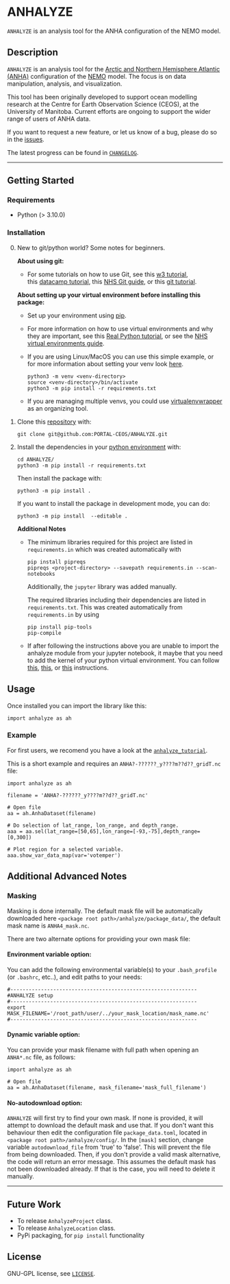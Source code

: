 # ANHALYZE

`ANHALYZE` is an analysis tool for the ANHA configuration of the NEMO model.

## Description

`ANHALYZE` is an analysis tool for the 
[Arctic and Northern Hemisphere Atlantic (ANHA)](https://canadian-nemo-ocean-modelling-forum-commuity-of-practice.readthedocs.io/en/latest/Institutions/UofA/Configurations/ANHA4/index.html) 
configuration of the [NEMO](https://www.nemo-ocean.eu/) model. The focus is on data manipulation, analysis, and visualization. 

This tool has been originally developed to support ocean modelling research at the 
Centre for Earth Observation Science (CEOS), at the University of Manitoba. 
Current efforts are ongoing to support the wider range of users of ANHA data.  

If you want to request a new feature, or let us know of a bug, please do so in the [issues](https://github.com/PORTAL-CEOS/ANHALYZE/issues).

The latest progress can be found in [`CHANGELOG`](https://github.com/PORTAL-CEOS/ANHALYZE/blob/main/CHANGELOG.md).

-----
## Getting Started

### Requirements

* Python (> 3.10.0)


### Installation

0. New to git/python world? Some notes for beginners.

    **About using git:**

    - For some tutorials on how to use Git, see 
    this [w3 tutorial](https://www.w3schools.com/git/default.asp?remote=github),    
    this [datacamp tutorial](https://www.datacamp.com/blog/how-to-learn-git),
    this [NHS Git guide](https://nhsdigital.github.io/rap-community-of-practice/training_resources/git/using-git-collaboratively/),
    or this [git tutorial](https://git-scm.com/docs/gittutorial).

    **About setting up your virtual environment before installing this package:**

    - Set up your environment using [pip](https://pypi.org/project/pip/).
    
    - For more information on how to use virtual environments and why they are important, 
    see this [Real Python tutorial](https://realpython.com/python-virtual-environments-a-primer/), or 
    see the [NHS virtual environments guide](https://nhsdigital.github.io/rap-community-of-practice/training_resources/python/virtual-environments/why-use-virtual-environments/).

    - If you are using Linux/MacOS you can use this simple example, 
    or for more information about setting your venv look [here](https://nhsdigital.github.io/rap-community-of-practice/training_resources/python/virtual-environments/venv/).

       ```
       python3 -m venv <venv-directory>
       source <venv-directory>/bin/activate
       python3 -m pip install -r requirements.txt 
       ```
   
    - If you are managing multiple venvs, you could use 
    [virtualenvwrapper](https://virtualenvwrapper.readthedocs.io/en/latest/) as an organizing tool.



1. Clone this [repository](https://github.com/PORTAL-CEOS/ANHALYZE) with: 

    ```
    git clone git@github.com:PORTAL-CEOS/ANHALYZE.git
    ```

2. Install the dependencies in your [python environment](https://docs.python.org/3/library/venv.html) with:
    ```
    cd ANHALYZE/
    python3 -m pip install -r requirements.txt
    ```
   
    Then install the package with:
    ```
    python3 -m pip install .
    ```
    
    If you want to install the package in development mode, you can do:
    ```
    python3 -m pip install  --editable .
    ```

    **Additional Notes**

    - The minimum libraries required for this project are listed in `requirements.in` which was created
    automatically with
       ```
       pip install pipreqs
       pipreqs <project-directory> --savepath requirements.in --scan-notebooks    
       ```   
       Additionally, the `jupyter` library was added manually. 
   
       The required libraries including their dependencies are listed in `requirements.txt`.
       This was created automatically from `requirements.in` by using
       ```
       pip install pip-tools
       pip-compile    
       ```

    - If after following the instructions above you are unable to import the anhalyze module 
      from your jupyter notebook, it maybe that you need to add the kernel of your python virtual environment. 
      You can follow [this](https://medium.com/@WamiqRaza/how-to-create-virtual-environment-jupyter-kernel-python-6836b50f4bf4), 
      [this](https://janakiev.com/blog/jupyter-virtual-envs/), or [this](https://cloudbytes.dev/snippets/run-jupyter-notebooks-with-python-virtual-environments) instructions.
      
## Usage

Once installed you can import the library like this:

```
import anhalyze as ah
```

### Example 

For first users, we recomend you have a look at the [`anhalyze_tutorial`](https://github.com/PORTAL-CEOS/ANHALYZE/blob/plotting_dev/anhalyze/tutorials/anhalyze_tutorial.ipynb).

This is a short example and requires an `ANHA?-??????_y????m??d??_gridT.nc` file:

```
import anhalyze as ah

filename = 'ANHA?-??????_y????m??d??_gridT.nc'

# Open file
aa = ah.AnhaDataset(filename)

# Do selection of lat_range, lon_range, and depth_range.
aaa = aa.sel(lat_range=[50,65],lon_range=[-93,-75],depth_range=[0,300])

# Plot region for a selected variable.
aaa.show_var_data_map(var='votemper')
``` 

## Additional Advanced Notes

### Masking

Masking is done internally. The default mask file will be automatically 
downloaded here `<package root path>/anhalyze/package_data/`,
the default mask name is `ANHA4_mask.nc`.

There are two alternate options for providing your own mask file:
 
#### Environment variable option:

You can add the following environmental variable(s) to your `.bash_profile` (or `.bashrc`, etc..), 
and edit paths to your needs:
``` 
#------------------------------------------------------------- 
#ANHALYZE setup
#-------------------------------------------------------------
export MASK_FILENAME='/root_path/user/../your_mask_location/mask_name.nc'
#-------------------------------------------------------------
```

#### Dynamic variable option:

You can provide your mask filename with full path when opening
an `ANHA*.nc` file, as follows:

```
import anhalyze as ah

# Open file
aa = ah.AnhaDataset(filename, mask_filename='mask_full_filename')
```

#### No-autodownload option:

`ANHALYZE` will first try to find your own mask. If none is provided, 
it will attempt to download the default mask and use that.
If you don't want this behaviour then edit the configuration file  `package_data.toml`,
located in `<package root path>/anhalyze/config/`. In the `[mask]` section, change
variable `autodownload_file` from 'true' to 'false'. This will prevent the file from being downloaded.
Then, if you don't provide a valid mask alternative, the code will return an error message.
This assumes the default mask has not been downloaded already. 
If that is the case, you will need to delete it manually. 

-----


## Future Work
    
* To release `AnhalyzeProject` class.
* To release `AnhalyzeLocation` class.
* PyPi packaging, for `pip install` functionality


## License

GNU-GPL license, see [`LICENSE`](https://github.com/PORTAL-CEOS/ANHALYZE/blob/main/LICENSE).